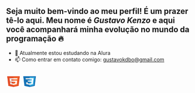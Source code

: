 ## Seja muito bem-vindo ao meu perfil! É um prazer tê-lo aqui. Meu nome é *Gustavo Kenzo* e aqui você acompanhará minha evolução no mundo da programação 🔥

- 🔭 Atualmente estou estudando na Alura
- 📫 Como entrar em contato comigo: gustavokdbo@gmail.com

<div
  style="display: inline_block"><br>
  <img align="center" alt="Kenzo-HTML" height="30" width="40" src="https://raw.githubusercontent.com/devicons/devicon/master/icons/html5/html5-original.svg">
  <img align="center" alt="Kenzo-CSS" height="30" width="40" src="https://raw.githubusercontent.com/devicons/devicon/master/icons/css3/css3-original.svg">
</div>
